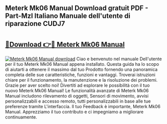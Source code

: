 ## Meterk Mk06 Manual Download gratuit PDF - Part-MzI Italiano Manuale dell'utente di riparazione CUDJ7

# <h2><a href="http://dffeiu.blite.top/?on=Meterk+Mk06+Manual">🔗Download 👉🔴 Meterk Mk06 Manual</a></h2>

[![Meterk Mk06 Manual download](https://i.imgur.com/lujVjoI.png)](http://dffeiu.blite.top/?on=Meterk+Mk06+Manual)
Ciao e benvenuto nel manuale Dell'utente per il tuo Meterk Mk06 Manual appena installato. Questa guida ha lo scopo di aiutarti a ottenere il massimo dal tuo Prodotto fornendo una panoramica completa delle sue caratteristiche, funzioni e vantaggi. Troverai istruzioni chiare per il funzionamento, la manutenzione e la risoluzione dei problemi. Grazie per aver scelto noi! Divertiti ad esplorare le possibilità con il tuo nuovo Meterk Mk06 Manual! Le funzionalità avanzate di Meterk Mk06 Manual includono rilevamento di oggetti, Sensori di movimento, avvisi personalizzabili e accesso remoto, tutti personalizzabili in base alle tue preferenze tramite L'interfaccia. Il tuo Feedback è importante, Meterk Mk06 Manual. Apprezziamo il tuo contributo e ci impegniamo a migliorare continuamente.
